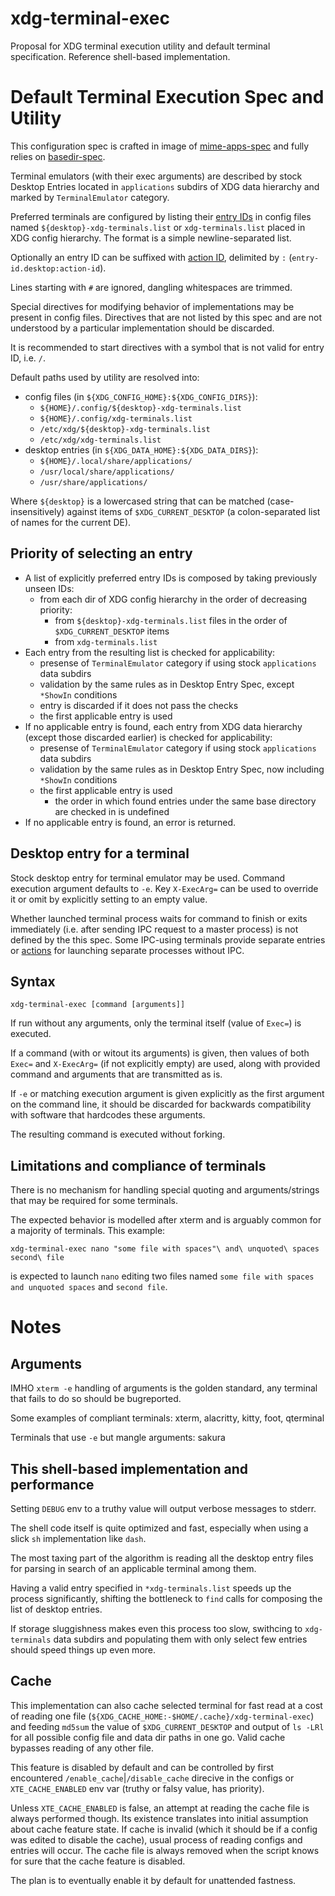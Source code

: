 # xdg-terminal-exec

Proposal for XDG terminal execution utility and default terminal specification. Reference shell-based implementation.

# Default Terminal Execution Spec and Utility

This configuration spec is crafted in image of [mime-apps-spec](https://specifications.freedesktop.org/mime-apps-spec/latest/ar01s02.html)
and fully relies on [basedir-spec](https://standards.freedesktop.org/basedir-spec/basedir-spec-latest.html).

Terminal emulators (with their exec arguments) are described by stock Desktop Entries
located in `applications` subdirs of XDG data hierarchy and marked by `TerminalEmulator` category.

Preferred terminals are configured by listing their [entry IDs](https://specifications.freedesktop.org/desktop-entry-spec/latest/ar01s02.html#desktop-file-id)
in config files named `${desktop}-xdg-terminals.list` or `xdg-terminals.list` placed in XDG config hierarchy.
The format is a simple newline-separated list.

Optionally an entry ID can be suffixed with [action ID](https://specifications.freedesktop.org/desktop-entry-spec/latest/ar01s11.html), delimited by `:`
(`entry-id.desktop:action-id`).

Lines starting with `#` are ignored, dangling whitespaces are trimmed.

Special directives for modifying behavior of implementations may be present in config files. Directives that are not
listed by this spec and are not understood by a particular implementation should be discarded.

It is recommended to start directives with a symbol that is not valid for entry ID, i.e. `/`.

Default paths used by utility are resolved into:

- config files (in `${XDG_CONFIG_HOME}:${XDG_CONFIG_DIRS}`):
  - `${HOME}/.config/${desktop}-xdg-terminals.list`
  - `${HOME}/.config/xdg-terminals.list`
  - `/etc/xdg/${desktop}-xdg-terminals.list`
  - `/etc/xdg/xdg-terminals.list`
- desktop entries (in `${XDG_DATA_HOME}:${XDG_DATA_DIRS}`):
  - `${HOME}/.local/share/applications/`
  - `/usr/local/share/applications/`
  - `/usr/share/applications/`

Where `${desktop}` is a lowercased string that can be matched (case-insensitively) against items of `$XDG_CURRENT_DESKTOP`
(a colon-separated list of names for the current DE).

## Priority of selecting an entry

- A list of explicitly preferred entry IDs is composed by taking previously unseen IDs:
  - from each dir of XDG config hierarchy in the order of decreasing priority:
    - from `${desktop}-xdg-terminals.list` files in the order of `$XDG_CURRENT_DESKTOP` items
    - from `xdg-terminals.list`
- Each entry from the resulting list is checked for applicability:
  - presense of `TerminalEmulator` category if using stock `applications` data subdirs
  - validation by the same rules as in Desktop Entry Spec, except `*ShowIn` conditions
  - entry is discarded if it does not pass the checks
  - the first applicable entry is used
- If no applicable entry is found, each entry from XDG data hierarchy (except those discarded earlier) is checked for applicability:
  - presense of `TerminalEmulator` category if using stock `applications` data subdirs
  - validation by the same rules as in Desktop Entry Spec, now including `*ShowIn` conditions
  - the first applicable entry is used
    - the order in which found entries under the same base directory are checked in is undefined
- If no applicable entry is found, an error is returned.

## Desktop entry for a terminal

Stock desktop entry for terminal emulator may be used. Command execution argument defaults to `-e`.
Key `X-ExecArg=` can be used to override it or omit by explicitly setting to an empty value.

Whether launched terminal process waits for command to finish or exits immediately
(i.e. after sending IPC request to a master process) is not defined by the this spec.
Some IPC-using terminals provide separate entries or [actions](https://specifications.freedesktop.org/desktop-entry-spec/latest/ar01s11.html)
for launching separate processes without IPC.

## Syntax

```
xdg-terminal-exec [command [arguments]]
```

If run without any arguments, only the terminal itself (value of `Exec=`) is executed.

If a command (with or witout its arguments) is given, then values of both `Exec=` and `X-ExecArg=` (if not explicitly empty)
are used, along with provided command and arguments that are transmitted as is.

If `-e` or matching execution argument is given explicitly as the first argument on the command line, it should be discarded for
backwards compatibility with software that hardcodes these arguments.

The resulting command is executed without forking.

## Limitations and compliance of terminals

There is no mechanism for handling special quoting and arguments/strings that may be required for some terminals.

The expected behavior is modelled after xterm and is arguably common for a majority of terminals. This example:

```
xdg-terminal-exec nano "some file with spaces"\ and\ unquoted\ spaces second\ file
```

is expected to launch `nano` editing two files named `some file with spaces and unquoted spaces` and `second file`.

# Notes

## Arguments

IMHO `xterm -e` handling of arguments is the golden standard, any terminal that fails to do so should be bugreported.

Some examples of compliant terminals: xterm, alacritty, kitty, foot, qterminal

Terminals that use `-e` but mangle arguments: sakura

## This shell-based implementation and performance

Setting `DEBUG` env to a truthy value will output verbose messages to stderr.

The shell code itself is quite optimized and fast, especially when using a slick `sh` implementation like `dash`.

The most taxing part of the algorithm is reading all the desktop entry files for parsing in search of
an applicable terminal among them.

Having a valid entry specified in `*xdg-terminals.list` speeds up the process significantly,
shifting the bottleneck to `find` calls for composing the list of desktop entries.

If storage sluggishness makes even this process too slow, swithcing to `xdg-terminals` data subdirs and
populating them with only select few entries should speed things up even more.

## Cache

This implementation can also cache selected terminal for fast read at a cost of reading one file
(`${XDG_CACHE_HOME:-$HOME/.cache}/xdg-terminal-exec`) and feeding `md5sum` the value of `$XDG_CURRENT_DESKTOP`
and output of `ls -LRl` for all possible config file and data dir paths in one go.
Valid cache bypasses reading of any other file.

This feature is disabled by default and can be controlled by first encountered `/enable_cache`|`/disable_cache`
direcive in the configs or `XTE_CACHE_ENABLED` env var (truthy or falsy value, has priority).

Unless `XTE_CACHE_ENABLED` is false, an attempt at reading the cache file is always performed though.
Its existence translates into initial assumption about cache feature state. If cache is invalid
(which it should be if a config was edited to disable the cache), usual process of reading configs and
entries will occur. The cache file is always removed when the script knows for sure that the cache feature
is disabled.

The plan is to eventually enable it by default for unattended fastness.

